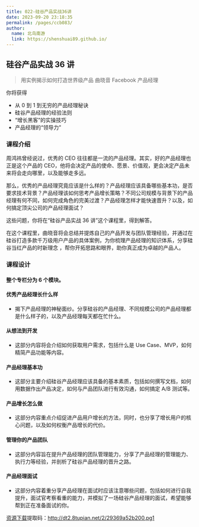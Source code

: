 ```yaml
---
title: 022-硅谷产品实战36讲
date: 2023-09-20 23:18:35
permalink: /pages/ccb083/
author:
  name: 北鸟南游
  link: https://shenshuai89.github.io/
---
```


## 硅谷产品实战 36 讲

> 用实例揭示如何打造世界级产品
> 曲晓音 Facebook 产品经理

你将获得

- 从 0 到 1 到无穷的产品经理秘诀
- 硅谷产品经理的经验法则
- “增长黑客”的实操技巧
- 产品经理的“领导力”

### 课程介绍

周鸿祎曾经说过，优秀的 CEO 往往都是一流的产品经理。其实，好的产品经理也正是这个产品的 CEO，他将会决定产品的使命、愿景、价值观，更会决定产品未来将会走向哪里，以及能够走多远。

那么，优秀的产品经理究竟应该是什么样的？产品经理应该具备哪些基本功，是否要求技术背景？产品经理该如何思考产品增长策略？不同公司规模与背景下的产品经理有何不同，如何完成角色的完美过渡？产品经理怎样才能快速晋升？以及，如何搞定顶尖公司的产品经理面试？

这些问题，你将在“硅谷产品实战 36 讲”这个课程里，得到解答。

在这个课程里，曲晓音将会总结并提炼自己的产品开发与团队管理经验，并通过在硅谷打造多款千万级用户产品的具体案例，为你梳理产品经理的知识体系，分享硅谷当红产品的时新理念 ，帮你开拓思路和眼界，助你真正成为卓越的产品人。

### 课程设计

#### 整个专栏分为 6 个模块。

#### 优秀产品经理长什么样

- 揭下产品经理的神秘面纱。分享硅谷的产品经理、不同规模公司的产品经理都是什么样子的，以及产品经理每天都在忙什么。

#### 从想法到开发

- 这部分内容将会介绍如何获取用户需求，包括什么是 Use Case、MVP，如何精简产品功能等内容。

#### 产品经理基本功

- 这部分主要介绍硅谷产品经理应该具备的基本素质，包括如何撰写文档，如何用数据作出产品决定，如何与产品团队进行有效沟通，如何搞定 A/B 测试等。

#### 产品增长怎么做

- 这部分内容重点介绍促进产品用户增长的方法，同时，也分享了增长用户的核心问题，以及如何权衡产品增长的代价。

#### 管理你的产品团队

- 这部分内容旨在提升产品经理的团队管理能力，分享了产品经理的管理能力、执行力等经验，并剖析了硅谷产品经理的晋升之路。

#### 产品经理面试

- 这部分内容着重分享产品经理在面试时应该注意哪些问题，包括如何进行自我提升，面试官考察看重的能力，并模拟了一场硅谷产品经理的面试，希望能够帮到正在准备面试的你。

[资源下载](https://pan.baidu.com/s/17AssnpRd42DAONG99OS6RQ)提取码：http://dt2.8tupian.net/2/29369a52b200.pg1
